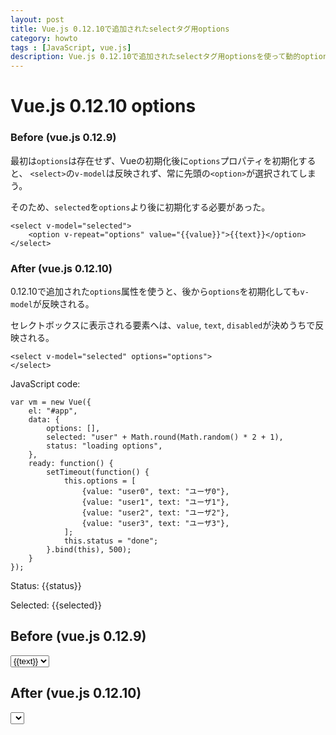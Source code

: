 ```yaml
---
layout: post
title: Vue.js 0.12.10で追加されたselectタグ用options
category: howto
tags : [JavaScript, vue.js]
description: Vue.js 0.12.10で追加されたselectタグ用optionsを使って動的option生成を行う。
---
```

Vue.js 0.12.10 options
============================

### Before  (vue.js 0.12.9)
最初は`options`は存在せず、Vueの初期化後に`options`プロパティを初期化すると、
`<select>`の`v-model`は反映されず、常に先頭の`<option>`が選択されてしまう。

そのため、`selected`を`options`より後に初期化する必要があった。

~~~
<select v-model="selected">
	<option v-repeat="options" value="{{value}}">{{text}}</option>
</select>
~~~

### After (vue.js 0.12.10)
0.12.10で追加された`options`属性を使うと、後から`options`を初期化しても`v-model`が反映される。

セレクトボックスに表示される要素へは、`value`, `text`, `disabled`が決めうちで反映される。

~~~
<select v-model="selected" options="options">
</select>
~~~

JavaScript code:
~~~
var vm = new Vue({
	el: "#app",
	data: {
		options: [],
		selected: "user" + Math.round(Math.random() * 2 + 1),
		status: "loading options",
	},
	ready: function() {
		setTimeout(function() {
			this.options = [
				{value: "user0", text: "ユーザ0"},
				{value: "user1", text: "ユーザ1"},
				{value: "user2", text: "ユーザ2"},
				{value: "user3", text: "ユーザ3"},
			];
			this.status = "done";
		}.bind(this), 500);
	}
});
~~~

<div id="app">
	<p>Status: {{status}}</p>
	<p>Selected: {{selected}}</p>
	<h2>Before (vue.js 0.12.9)</h2>
	<select v-model="selected">
		<option v-repeat="options" value="{{value}}">{{text}}</option>
	</select>
	<h2>After (vue.js 0.12.10)</h2>
	<select v-model="selected" options="options">
	</select>
</div>
<script src="http://cdnjs.cloudflare.com/ajax/libs/vue/0.12.10/vue.min.js"></script>
<script>
var vm = new Vue({
	el: "#app",
	data: {
		options: [],
		selected: "user" + Math.round(Math.random() * 2 + 1),
		status: "loading options",
	},
	ready: function() {
		setTimeout(function() {
			this.options = [
				{value: "user0", text: "ユーザ0"},
				{value: "user1", text: "ユーザ1"},
				{value: "user2", text: "ユーザ2"},
				{value: "user3", text: "ユーザ3"},
			];
			this.status = "done";
		}.bind(this), 500);
	}
});
</script></body></html>
